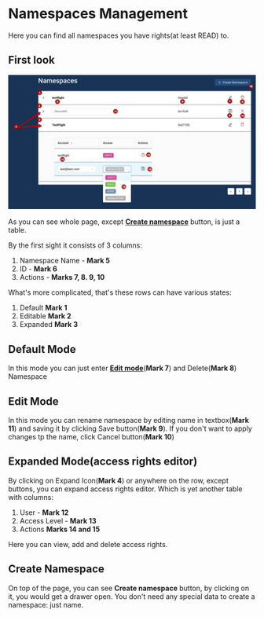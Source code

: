 # Namespaces Management

Here you can find all namespaces you have rights(at least READ) to.

## First look

![Namespace Table](Images/namespaces/table.jpg?raw=true)

As you can see whole page, except [**Create namespace**](#create-namespace) button, is just a table.

By the first sight it consists of 3 columns:

  1. Namespace Name - **Mark 5**
  2. ID - **Mark 6**
  3. Actions - **Marks 7, 8. 9, 10**

What's more complicated, that's these rows can have various states:

1. Default **Mark 1**
2. Editable **Mark 2**
3. Expanded **Mark 3**

## Default Mode

In this mode you can just enter [**Edit mode**](#edit-mode)(**Mark 7**) and Delete(**Mark 8**) Namespace

## Edit Mode

In this mode you can rename namespace by editing name in textbox(**Mark 11**) and saving it by clicking Save button(**Mark 9**). If you don't want to apply changes tp the name, click Cancel button(**Mark 10**)

## Expanded Mode(access rights editor)

By clicking on Expand Icon(**Mark 4**) or anywhere on the row, except buttons, you can expand access rights editor.
Which is yet another table with columns:

1. User - **Mark 12**
2. Access Level - **Mark 13**
3. Actions **Marks 14 and 15**

Here you can view, add and delete access rights.

## Create Namespace

On top of the page, you can see **Create namespace** button, by clicking on it, you would get a drawer open.
You don't need any special data to create a namespace: just name.